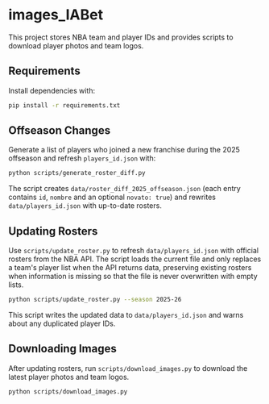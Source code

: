 # images_IABet

This project stores NBA team and player IDs and provides scripts to download player photos and team logos.

## Requirements
Install dependencies with:

```bash
pip install -r requirements.txt
```

## Offseason Changes
Generate a list of players who joined a new franchise during the 2025 offseason
and refresh `players_id.json` with:

```bash
python scripts/generate_roster_diff.py
```

The script creates `data/roster_diff_2025_offseason.json` (each entry contains
`id`, `nombre` and an optional `novato: true`) and rewrites `data/players_id.json`
with up-to-date rosters.

## Updating Rosters
Use `scripts/update_roster.py` to refresh `data/players_id.json` with official
rosters from the NBA API. The script loads the current file and only replaces a
team's player list when the API returns data, preserving existing rosters when
information is missing so that the file is never overwritten with empty lists.

```bash
python scripts/update_roster.py --season 2025-26
```

This script writes the updated data to `data/players_id.json` and warns about any duplicated player IDs.

## Downloading Images
After updating rosters, run `scripts/download_images.py` to download the latest player photos and team logos.

```bash
python scripts/download_images.py
```
